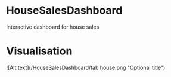 # HouseSalesDashboard
Interactive dashboard for house sales
# Visualisation 
![Alt text](/HouseSalesDashboard/tab house.png "Optional title")

